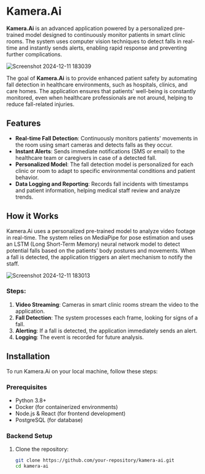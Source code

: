 # Kamera.Ai

**Kamera.Ai** is an advanced application powered by a personalized pre-trained model designed to continuously monitor patients in smart clinic rooms. The system uses computer vision techniques to detect falls in real-time and instantly sends alerts, enabling rapid response and preventing further complications.

![Screenshot 2024-12-11 183039](https://github.com/user-attachments/assets/9064a73c-9e15-4f73-81ba-cd49068ec345)


The goal of **Kamera.Ai** is to provide enhanced patient safety by automating fall detection in healthcare environments, such as hospitals, clinics, and care homes. The application ensures that patients' well-being is constantly monitored, even when healthcare professionals are not around, helping to reduce fall-related injuries.

## Features

- **Real-time Fall Detection**: Continuously monitors patients' movements in the room using smart cameras and detects falls as they occur.
- **Instant Alerts**: Sends immediate notifications (SMS or email) to the healthcare team or caregivers in case of a detected fall.
- **Personalized Model**: The fall detection model is personalized for each clinic or room to adapt to specific environmental conditions and patient behavior.
- **Data Logging and Reporting**: Records fall incidents with timestamps and patient information, helping medical staff review and analyze trends.

## How it Works

Kamera.Ai uses a personalized pre-trained model to analyze video footage in real-time. The system relies on MediaPipe for pose estimation and uses an LSTM (Long Short-Term Memory) neural network model to detect potential falls based on the patients' body postures and movements. When a fall is detected, the application triggers an alert mechanism to notify the staff.

![Screenshot 2024-12-11 183013](https://github.com/user-attachments/assets/c5c7e824-6786-4c9b-a4ec-49fc3e5fc362)

### Steps:
1. **Video Streaming**: Cameras in smart clinic rooms stream the video to the application.
2. **Fall Detection**: The system processes each frame, looking for signs of a fall.
3. **Alerting**: If a fall is detected, the application immediately sends an alert.
4. **Logging**: The event is recorded for future analysis.

## Installation

To run Kamera.Ai on your local machine, follow these steps:

### Prerequisites

- Python 3.8+
- Docker (for containerized environments)
- Node.js & React (for frontend development)
- PostgreSQL (for database)

### Backend Setup

1. Clone the repository:
   ```bash
   git clone https://github.com/your-repository/kamera-ai.git
   cd kamera-ai
